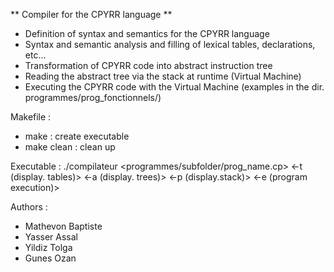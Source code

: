 ** Compiler for the CPYRR language **

- Definition of syntax and semantics for the CPYRR language
- Syntax and semantic analysis and filling of lexical tables, declarations, etc...
- Transformation of CPYRR code into abstract instruction tree
- Reading the abstract tree via the stack at runtime (Virtual Machine)
- Executing the CPYRR code with the Virtual Machine (examples in the dir. programmes/prog_fonctionnels/)

Makefile : 
- make : create executable 
- make clean : clean up

Executable : 
./compilateur <programmes/subfolder/prog_name.cp> <-t (display. tables)> <-a (display. trees)> <-p (display.stack)> <-e (program execution)>

Authors :
- Mathevon Baptiste
- Yasser Assal
- Yildiz Tolga
- Gunes Ozan
